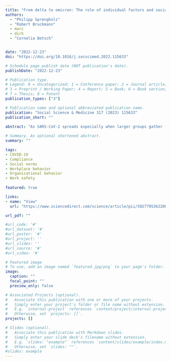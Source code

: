```yaml
---
title: "From delta to omicron: The role of individual factors and social context in self-reported compliance with pandemic regulations and recommendations"
authors:
  - "Philipp Sprengholz"
  - "Robert Bruckmann"
  - marc
  - dirk
  - "Cornelia Betsch"


date: "2022-12-23"
doi: "https://doi.org/10.1016/j.socscimed.2022.115633"

# Schedule page publish date (NOT publication's date).
publishDate: "2022-12-23"

# Publication type.
# Legend: 0 = Uncategorized; 1 = Conference paper; 2 = Journal article;
# 3 = Preprint / Working Paper; 4 = Report; 5 = Book; 6 = Book section;
# 7 = Thesis; 8 = Patent
publication_types: ["3"]

# Publication name and optional abbreviated publication name.
publication: "Social Science & Medicine 317 (2023) 115633"
publication_short: ""

abstract: "As SARS-CoV-2 spreads especially when larger groups gather (e.g., at the workplace), it is crucial to understand compliance with regulations and recommendations in such settings. Using data from adults in Germany (N = 29,355) assessed between October 2021 and February 2022, we investigated factors associated with self-reported compliance in both private and working life and how these relate to each other. The results indicate that private compliance was stronger among older individuals and females; among those who worried more about the pandemic situation and assumed that infection was more severe; among those who trusted the government more; and among those who did not perceive public health measures as exaggerated. Private compliance was also associated with personality traits; in particular, individuals who followed regulations and recommendations were likely to be more introverted, conscientious, open, and agreeable. Compliance at work related to both private compliance and colleagues' behaviors. Individuals whose private compliance was high also complied at work. However, when private compliance was low, compliance at work aligned with colleagues’ behaviors; that is, compliance at work was high when colleagues complied and low when they did not. The observed effects were stable over time. In summary, they suggest that compliance with regulations and recommendations depends on individual risk perception, trust in government, perception of required or recommended measures, and social norms. To promote protective behaviors in contexts where larger groups gather (including workplaces), making positive social norms more salient (e.g., by supporting role models) may prove especially useful."
          
# Summary. An optional shortened abstract.
summary: ""

tags:
- COVID-19
- Compliance
- Social norms
- Workplace behavior
- Organizational behavior
- Work safety
 
featured: true

links:
- name: "View"
  url: "https://www.sciencedirect.com/science/article/pii/S0277953622009431?via%3Dihub"

url_pdf: ""

#url_code: '#'
#url_dataset: '#'
#url_poster: '#'
#url_project: ''
#url_slides: ''
#url_source: '#'
#url_video: '#'

# Featured image
# To use, add an image named `featured.jpg/png` to your page's folder. 
image:
  caption: ""
  focal_point: ""
  preview_only: false

# Associated Projects (optional).
#   Associate this publication with one or more of your projects.
#   Simply enter your project's folder or file name without extension.
#   E.g. `internal-project` references `content/project/internal-project/index.md`.
#   Otherwise, set `projects: []`.
projects: []

# Slides (optional).
#   Associate this publication with Markdown slides.
#   Simply enter your slide deck's filename without extension.
#   E.g. `slides: "example"` references `content/slides/example/index.md`.
#   Otherwise, set `slides: ""`.
#slides: example
---
```

